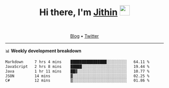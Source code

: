 <h1 align="center">Hi there, I'm <a href="https://jithset.github.io/" target="_blank">Jithin</a> <img
src="https://github.com/blackcater/blackcater/raw/main/images/Hi.gif" height="32" /></h1>

<br />

<p align="center">
  <a href="https://jithset.github.io">Blog</a> •
  <a href="https://twitter.com/jithset">Twitter</a>
</p>

---

📊 **Weekly development breakdown**

<!--START_SECTION:waka-->

```txt
Markdown     7 hrs 4 mins    ████████████████░░░░░░░░░   64.11 %
JavaScript   2 hrs 8 mins    █████░░░░░░░░░░░░░░░░░░░░   19.44 %
Java         1 hr 11 mins    ██▓░░░░░░░░░░░░░░░░░░░░░░   10.77 %
JSON         14 mins         ▓░░░░░░░░░░░░░░░░░░░░░░░░   02.25 %
C#           12 mins         ▒░░░░░░░░░░░░░░░░░░░░░░░░   01.86 %
```

<!--END_SECTION:waka-->

